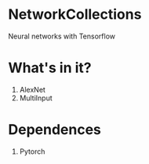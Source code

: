 # NetworkCollections
Neural networks with Tensorflow

# What's in it?
1. AlexNet
2. MultiInput

# Dependences
1. Pytorch
